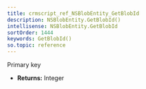 ```yaml
---
title: crmscript_ref_NSBlobEntity_GetBlobId
description: NSBlobEntity.GetBlobId()
intellisense: NSBlobEntity.GetBlobId
sortOrder: 1444
keywords: GetBlobId()
so.topic: reference
---
```



Primary key



* **Returns:** Integer


